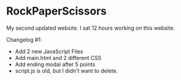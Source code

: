 # RockPaperScissors

My second updated website.
I sat 12 hours working on this website.

Changelog #1:
* Add 2 new JavaScript Files
* Add main.html and 2 different CSS
* Add ending modal after 5 points
* script.js is old, but I didn't want to delete.